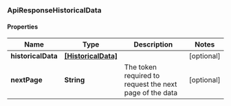 ### ApiResponseHistoricalData

#### Properties
Name | Type | Description | Notes
------------ | ------------- | ------------- | -------------
**historicalData** | [**[HistoricalData]**](HistoricalData.md) |  | [optional] 
**nextPage** | **String** | The token required to request the next page of the data | [optional] 



